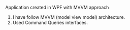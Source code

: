 Application created in WPF with MVVM approach
1. I have follow MVVM (model view model) architecture.
2. Used Command Queries interfaces.
